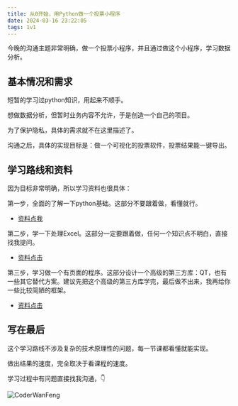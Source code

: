 ```yaml
---
title: 从0开始，用Python做一个投票小程序
date: 2024-03-16 23:22:05
tags: 1v1
---
```



今晚的沟通主题非常明确，做一个投票小程序，并且通过做这个小程序，学习数据分析。


## 基本情况和需求

短暂的学习过python知识，用起来不顺手。

想做数据分析，但暂时业务内容不允许，于是创造一个自己的项目。

为了保护隐私，具体的需求就不在这里描述了。

沟通之后，具体的实现目标是：做一个可视化的投票软件，投票结果能一键导出。



## 学习路线和资料

因为目标非常明确，所以学习资料也很具体：

第一步，全面的了解一下python基础。这部分不要跟着做，看懂就行。

- [资料点我](https://www.bilibili.com/video/BV1MM4y1G76j/?spm_id_from=333.999.0.0)

第二步，学一下处理Excel。这部分一定要跟着做，任何一个知识点不明白，直接找我提问。

- [资料点击](https://www.bilibili.com/video/BV1hk4y1C73S/?spm_id_from=333.999.0.0)


第三步，学习做一个有页面的程序。这部分设计一个高级的第三方库：QT，也有一些其它替代方案。建议先把这个高级的第三方库学完，最后做不出来，我再给你一些比较简陋的框架。

- [资料点击](https://www.bilibili.com/video/BV11C4y1P7fj/?spm_id_from=333.337.search-card.all.click&vd_source=ca20bb8763fcb18660aa74d7a87234fa)


## 写在最后

这个学习路线不涉及复杂的技术原理性的问题，每一节课都看懂就能实现。

做出结果的速度，完全取决于看课程的速度。

学习过程中有问题直接找我沟通，👇

![CoderWanFeng](https://cos.python-office.com/wechat/qr-code.jpg)
